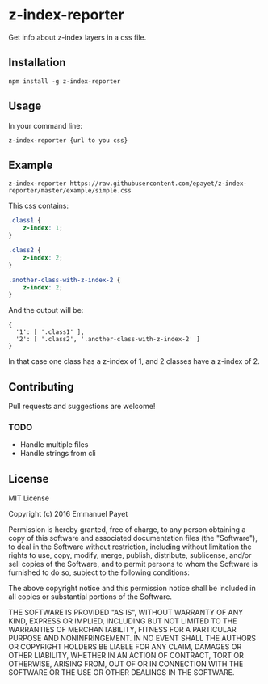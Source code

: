# z-index-reporter

Get info about z-index layers in a css file.

## Installation

`npm install -g z-index-reporter`

## Usage

In your command line:

`z-index-reporter {url to you css}`

## Example

`z-index-reporter https://raw.githubusercontent.com/epayet/z-index-reporter/master/example/simple.css`

This css contains: 

```css
.class1 {
    z-index: 1;
}

.class2 {
    z-index: 2;
}

.another-class-with-z-index-2 {
    z-index: 2;
}
```

And the output will be:

```
{ 
  '1': [ '.class1' ],
  '2': [ '.class2', '.another-class-with-z-index-2' ] 
}
```

In that case one class has a z-index of 1, and 2 classes have a z-index of 2.

## Contributing

Pull requests and suggestions are welcome!

### TODO

* Handle multiple files
* Handle strings from cli

## License

MIT License

Copyright (c) 2016 Emmanuel Payet

Permission is hereby granted, free of charge, to any person obtaining a copy
of this software and associated documentation files (the "Software"), to deal
in the Software without restriction, including without limitation the rights
to use, copy, modify, merge, publish, distribute, sublicense, and/or sell
copies of the Software, and to permit persons to whom the Software is
furnished to do so, subject to the following conditions:

The above copyright notice and this permission notice shall be included in all
copies or substantial portions of the Software.

THE SOFTWARE IS PROVIDED "AS IS", WITHOUT WARRANTY OF ANY KIND, EXPRESS OR
IMPLIED, INCLUDING BUT NOT LIMITED TO THE WARRANTIES OF MERCHANTABILITY,
FITNESS FOR A PARTICULAR PURPOSE AND NONINFRINGEMENT. IN NO EVENT SHALL THE
AUTHORS OR COPYRIGHT HOLDERS BE LIABLE FOR ANY CLAIM, DAMAGES OR OTHER
LIABILITY, WHETHER IN AN ACTION OF CONTRACT, TORT OR OTHERWISE, ARISING FROM,
OUT OF OR IN CONNECTION WITH THE SOFTWARE OR THE USE OR OTHER DEALINGS IN THE
SOFTWARE.